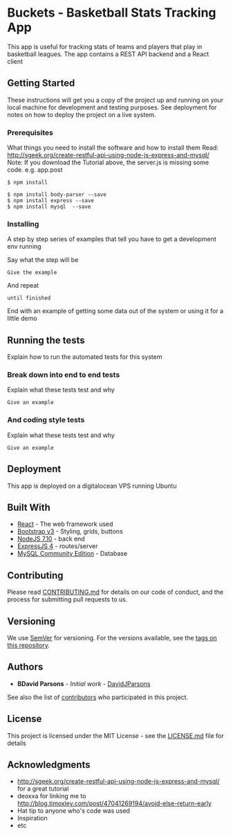 # Buckets - Basketball Stats Tracking App

This app is useful for tracking stats of teams and players that play in basketball leagues. The app contains a REST API backend and a React client

## Getting Started

These instructions will get you a copy of the project up and running on your local machine for development and testing purposes. See deployment for notes on how to deploy the project on a live system.

### Prerequisites

What things you need to install the software and how to install them
Read: http://sgeek.org/create-restful-api-using-node-js-express-and-mysql/
Note: If you download the Tutorial above, the server.js is missing some code. e.g. app.post

```
$ npm install
 
$ npm install body-parser --save
$ npm install express --save
$ npm install mysql  --save

```

### Installing

A step by step series of examples that tell you have to get a development env running

Say what the step will be

```
Give the example
```

And repeat

```
until finished
```

End with an example of getting some data out of the system or using it for a little demo

## Running the tests

Explain how to run the automated tests for this system

### Break down into end to end tests

Explain what these tests test and why

```
Give an example
```

### And coding style tests

Explain what these tests test and why

```
Give an example
```

## Deployment

This app is deployed on a digitalocean VPS running Ubuntu

## Built With

* [React](https://facebook.github.io/react/) - The web framework used
* [Bootstrap v3](getbootstrap.com) - Styling, grids, buttons
* [NodeJS 7.10](https://nodejs.org) - back end
* [ExpressJS 4](https://expressjs.com) - routes/server
* [MySQL Community Edition](https://www.mysql.com/products/community/) - Database

## Contributing

Please read [CONTRIBUTING.md]() for details on our code of conduct, and the process for submitting pull requests to us.

## Versioning

We use [SemVer](http://semver.org/) for versioning. For the versions available, see the [tags on this repository](https://github.com/your/project/tags). 

## Authors

* **BDavid Parsons** - *Initial work* - [DavidJParsons](https://github.com/davidjparsons)

See also the list of [contributors](https://github.com/your/project/contributors) who participated in this project.

## License

This project is licensed under the MIT License - see the [LICENSE.md](LICENSE.md) file for details

## Acknowledgments

* http://sgeek.org/create-restful-api-using-node-js-express-and-mysql/ for a great tutorial
* deoxxa for linking me to http://blog.timoxley.com/post/47041269194/avoid-else-return-early 
* Hat tip to anyone who's code was used
* Inspiration
* etc

